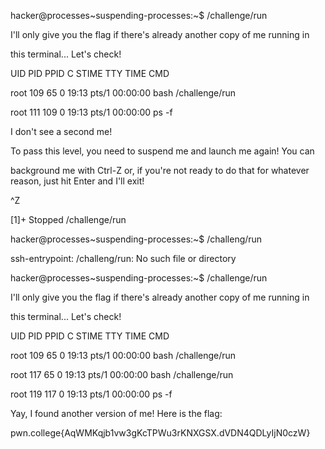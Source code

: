 hacker@processes~suspending-processes:~$ /challenge/run

I'll only give you the flag if there's already another copy of me running in

this terminal... Let's check!

UID          PID    PPID  C STIME TTY          TIME CMD

root         109      65  0 19:13 pts/1    00:00:00 bash /challenge/run

root         111     109  0 19:13 pts/1    00:00:00 ps -f

I don't see a second me!

To pass this level, you need to suspend me and launch me again! You can

background me with Ctrl-Z or, if you're not ready to do that for whatever
reason, just hit Enter and I'll exit!

^Z

[1]+  Stopped                 /challenge/run

hacker@processes~suspending-processes:~$ /challeng/run

ssh-entrypoint: /challeng/run: No such file or directory

hacker@processes~suspending-processes:~$ /challenge/run

I'll only give you the flag if there's already another copy of me running in

this terminal... Let's check!

UID          PID    PPID  C STIME TTY          TIME CMD

root         109      65  0 19:13 pts/1    00:00:00 bash /challenge/run

root         117      65  0 19:13 pts/1    00:00:00 bash /challenge/run

root         119     117  0 19:13 pts/1    00:00:00 ps -f

Yay, I found another version of me! Here is the flag:

pwn.college{AqWMKqjb1vw3gKcTPWu3rKNXGSX.dVDN4QDLyIjN0czW}
